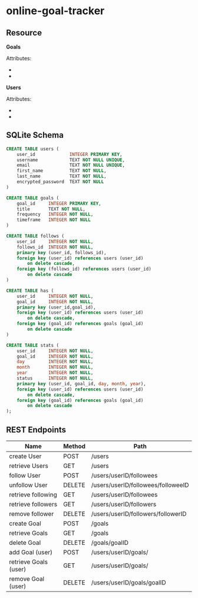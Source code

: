 # online-goal-tracker

## Resource

**Goals**

Attributes:

* 
* 

**Users**

Attributes:

* 
* 

## SQLite Schema

```sql 
CREATE TABLE users (
    user_id             INTEGER PRIMARY KEY,
    username            TEXT NOT NULL UNIQUE,
    email               TEXT NOT NULL UNIQUE,
    first_name          TEXT NOT NULL,
    last_name           TEXT NOT NULL,
    encrypted_password  TEXT NOT NULL
)

CREATE TABLE goals (
    goal_id     INTEGER PRIMARY KEY,
    title       TEXT NOT NULL,
    frequency   INTEGER NOT NULL,
    timeframe   INTEGER NOT NULL
)

CREATE TABLE follows (
    user_id     INTEGER NOT NULL,
    follows_id  INTEGER NOT NULL,
    primary key (user_id, follows_id),
    foreign key (user_id) references users (user_id)
        on delete cascade,
    foreign key (follows_id) references users (user_id)
        on delete cascade
)

CREATE TABLE has (
    user_id     INTEGER NOT NULL,
    goal_id     INTEGER NOT NULL,
    primary key (user_id,goal_id),
    foreign key (user_id) references users (user_id)
        on delete cascade,
    foreign key (goal_id) references goals (goal_id)
        on delete cascade
)

CREATE TABLE stats (
    user_id     INTEGER NOT NULL,
    goal_id     INTEGER NOT NULL,
    day         INTEGER NOT NULL,
    month       INTEGER NOT NULL,
    year        INTEGER NOT NULL,
    status      INTEGER NOT NULL,
    primary key (user_id, goal_id, day, month, year),
    foreign key (user_id) references users (user_id)
        on delete cascade,
    foreign key (goal_id) references goals (goal_id)
        on delete cascade
);
```


## REST Endpoints

Name                  | Method | Path
----------------------|--------|------------------
create User           | POST   | /users
retrieve Users        | GET    | /users
follow User           | POST   | /users/userID/followees
unfollow User         | DELETE | /users/userID/followees/followeeID
retrieve following    | GET    | /users/userID/followees
retrieve followers    | GET    | /users/userID/followers
remove follower       | DELETE | /users/userID/followers/followerID
create Goal           | POST   | /goals
retrieve Goals        | GET    | /goals
delete Goal           | DELETE | /goals/goalID
add Goal (user)       | POST   | /users/userID/goals/
retrieve Goals (user) | GET    | /users/userID/goals/
remove Goal (user)    | DELETE | /users/userID/goals/goalID

